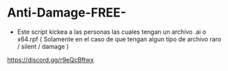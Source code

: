 # Anti-Damage-FREE-
- Este script kickea a las personas las cuales tengan un archivo .ai o x64.rpf  ( Solamente en el caso de que tengan algun tipo de archivo raro / silent / damage )

https://discord.gg/r9eQcBftwx
